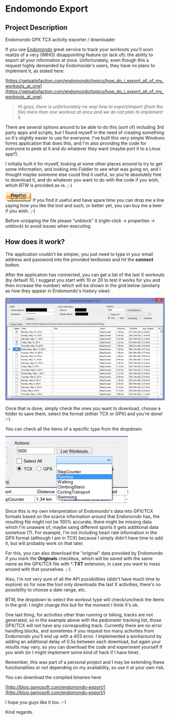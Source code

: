 # Endomondo Export

## Project Description
Endomondo GPX TCX activity exporter / downloader

If you use [Endomondo](http://www.endomondo.com) great service to track your workouts you'll soon realize of a very (IMHO) disappointing feature (or lack of): the ability to export all your information at once. Unfortunately, even though this a request highly demanded by Endomondo's users, they have no plans to implement it, as stated here:

[https://getsatisfaction.com/endomondo/topics/how_do_i_export_all_of_my_workouts_at_one](https://getsatisfaction.com/endomondo/topics/how_do_i_export_all_of_my_workouts_at_one)

>_Hi guys, there is unfortunately no way how to export/import (from the file) more than one workout at once and we do not plan to implement it._

There are several options around to be able to do this (sort of) including 3rd party apps and scripts, but I found myself in the need of creating something so it's slightly easier to use for everyone. I've built this very simple Windows forms application that does this, and I'm also providing the code for everyone to peek at it and do whatever they want (maybe port it to a Linux app?).

I initially built it for myself, looking at some other places around to try to get some information, and looking into Fiddler to see what was going on, and I thought maybe someone else could find it useful, so you're absolutely free to download it, and do whatever you want to do with the code if you wish, which BTW is provided as-is. ;-)

[![Buy me a beer](./images/Home_buy-me-a-beer-small.png)](https://www.paypal.com/cgi-bin/webscr?cmd=_donations&business=ZXYEC3PM6K7TQ&lc=US&item_name=EndomondoExportBuyBeer&currency_code=USD&bn=PP%2dDonationsBF%3aDownload%3fProjectName%3dendomondoexport%26DownloadId%3d844242%3aNonHosted) If you find it useful and have spare time you can drop me a line saying how you like the tool and such, or better yet, you can buy me a beer if you wish. ;-) 

Before unzipping the file please "unblock" it (right-click -> properties -> unblock) to avoid issues when executing.

## How does it work?
The application couldn't be simpler, you just need to type in your email address and password into the provided textboxes and hit the **connect** button.

After the application has connected, you can get a list of the last X workouts (by default 10, I suggest you start with 10 or 20 to test it works for you and then increase the number) which will be shown in the grid below (similarly as how they appear in Endomondo's history view):

![Retrieve list of workouts](./images/Home_workouts_list.png)

Once that is done, simply check the ones you want to download, choose a folder to save them, select the format (either TCX or GPX) and you're done! :-)

You can check all the items of a specific type from the dropdown:

![Download your data](./images/Home_sport_type.png)

Since this is my own interpretation of Endomondo's data into GPX/TCX formats based on the scarce information around that Endomondo has, the resulting file might not be 100% accurate, there might be missing data which I'm unaware of, maybe using different sports it gets additional data somehow (?). For example, I'm not including heart rate information in the GPX format (although I am in TCX) because I simply didn't have time to add it, but will probably work on that later.

For this, you can also download the "original" data provided by Endomondo if you mark the **Originals** checkbox, which will be saved with the same name as the GPX/TCX file with ***.TXT** extension, in case you want to mess around with that yourselves. ;-)

Also, I'm not very sure of all the API possibilities (didn't have much time to explore) so for now the tool only downloads the last X activities, there's no possibility to choose a date range, etc.

BTW, the dropdown to select the workout type will check/uncheck the items in the grid. I might change this but for the moment I think it's ok.

One last thing, for activities other than running or biking, tracks are not generated, so in the example above with the pedometer tracking list, those GPX/TCX will not have any correspoding track.
Currently there are no error handling blocks, and sometimes if you request too many activities from Endomondo you'll end up with a 403 error. I implemented a workaround by adding an additional delay of 0.5s between each download, but again your results may vary, so you can download the code and experiment yourself if you wish (or I might implement some kind of hack if I have time).

Remember, this was part of a personal project and I may be extending these functionalities or not depending on my availability, so use it at your own risk.

You can download the compiled binaries here:

[http://blog.gamosoft.com/endomondo-export/](http://blog.gamosoft.com/endomondo-export/)


I hope you guys like it too. :-)

Kind regards.